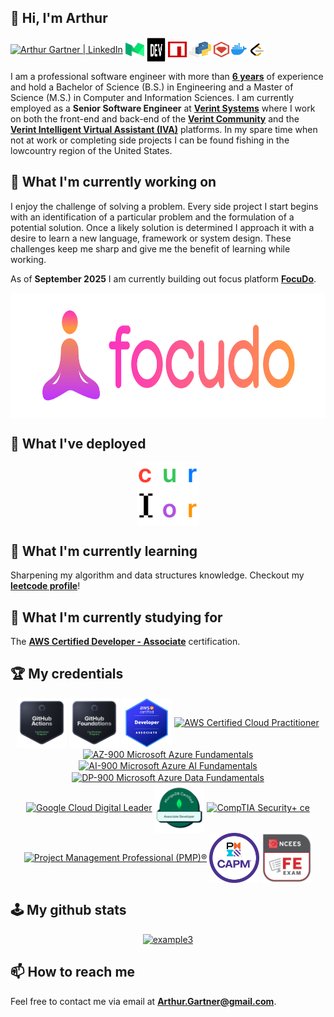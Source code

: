 ## 👋 Hi, I'm Arthur
<a href="https://www.linkedin.com/in/ArthurGartner/"><img align="center" src="https://user-images.githubusercontent.com/40064946/180315173-2f194149-6fa5-4b76-99a3-ce06f8500da9.svg" alt="Arthur Gartner | LinkedIn" height="25px" width="30px"/></a>
<a href="https://medium.com/@Arthur.Gartner"><img align="center" src="https://raw.githubusercontent.com/arthurgartner/arthurgartner/main/images/medium.svg" alt="Arthur Gartner | Medium" height="25px" width="30px"/></a>
<a href="https://dev.to/arthurgartner"><img align="center" src="https://raw.githubusercontent.com/arthurgartner/arthurgartner/main/images/devto.svg" alt="Arthur Gartner | DEV Community" height="40px" width="30px"/></a>
<a href="https://www.npmjs.com/~arthur.gartner"><img align="center" src="https://raw.githubusercontent.com/arthurgartner/arthurgartner/main/images/npm.svg" alt="Arthur Gartner | NPM" height="25px" width="30px"/></a>
<a href="https://pypi.org/user/arthur.gartner/"><img align="center" src="https://raw.githubusercontent.com/arthurgartner/arthurgartner/main/images/pip.svg" alt="Arthur Gartner | PyPI" height="25px" width="35px"/></a>
<a href="https://rubygems.org/profiles/ArthurGartner"><img align="center" src="https://raw.githubusercontent.com/arthurgartner/arthurgartner/main/images/rubygems.svg" alt="Arthur Gartner | Ruby Gems" height="25px" width="25px"/></a>
<a href="https://hub.docker.com/u/arthurgartner"><img align="center" src="https://raw.githubusercontent.com/arthurgartner/arthurgartner/main/images/docker.svg" alt="Arthur Gartner | Docker" height="25px" width="25px"/></a>
<a href="https://leetcode.com/ArthurGartner/"><img align="center" src="https://raw.githubusercontent.com/arthurgartner/arthurgartner/main/images/leetcode.svg" alt="Arthur Gartner | Leetcode" height="20px" width="25px"/></a><br>
<!Docker svg taken from icons8.com  /!>
<!Leetcode icon by Icon 54, iconscout.com/!>

I am a professional software engineer with more than <a href="https://www.linkedin.com/in/arthurgartner/">**6 years**</a> of experience and hold a Bachelor of Science (B.S.) in Engineering and a Master of Science (M.S.) in Computer and Information Sciences. I am currently employed as a **Senior Software Engineer** at <a href="https://www.verint.com/">**Verint Systems**</a> where I work on both the front-end and back-end of the <a href="https://www.verint.com/engagement-channels/verint-community/platform">**Verint Community**</a> and the <a href="https://www.verint.com/conversational-ai/intelligent-virtual-assistant/">**Verint Intelligent Virtual Assistant (IVA)**</a> platforms. In my spare time when not at work or completing side projects I can be found fishing in the lowcountry region of the United States.

## 🔨 What I'm currently working on
I enjoy the challenge of solving a problem. Every side project I start begins with an identification of a particular problem and the formulation of a potential solution. Once a likely solution is determined I approach it with a desire to learn a new language, framework or system design. These challenges keep me sharp and give me the benefit of learning while working.

As of **September 2025** I am currently building out focus platform <a href="https://www.focudo.com">**FocuDo**</a>.


<div align="center">
<a href="https://focudo.com"><img align="center" src="https://raw.githubusercontent.com/arthurgartner/arthurgartner/main/images/focudo-logo.svg" alt="FocuDo logo" height="200px"/></a>
</div>


## 🚀 What I've deployed
<div align="center">
<a href="https://github.com/ArthurGartner/curlor"><img align="center" src="https://raw.githubusercontent.com/arthurgartner/arthurgartner/main/images/curlor.png" alt="Curlor" height="100px"/></a>
</div>

## 🌱 What I'm currently learning

Sharpening my algorithm and data structures knowledge. Checkout my <a href="https://leetcode.com/ArthurGartner/">**leetcode profile**</a>!

## 📖 What I'm currently studying for
The <a href="https://aws.amazon.com/certification/certified-developer-associate/">**AWS Certified Developer - Associate**<a> certification.

## 🏆 My credentials
<div align="center">
<a href="https://www.credly.com/badges/df3c049c-5cee-4ba8-9211-f3fd635cebf8/public_url"><img align="center" src="https://raw.githubusercontent.com/arthurgartner/arthurgartner/main/images/githubactions.png" alt="GitHub Actions" height="80px"/></a>
<a href="https://www.credly.com/badges/cc8dd31c-8916-4140-9b43-cffe3c5c43b8/public_url"><img align="center" src="https://raw.githubusercontent.com/arthurgartner/arthurgartner/main/images/githubfoundationsbadge.png" alt="GitHub Foundations" height="80px"/></a>
<a href="https://www.credly.com/badges/839b514d-9bc4-4591-b7f5-0880af7ed028/public_url"><img align="center" src="https://raw.githubusercontent.com/arthurgartner/arthurgartner/main/images/awscertifieddev.png" alt="AWS Certified Developer - Associate" height="80px"/></a>
<a href="https://www.credly.com/badges/456a3a42-6bd8-43c1-8b45-23cc7906d50d/public_url"><img align="center" src="https://user-images.githubusercontent.com/40064946/177930373-6561555f-4632-4fa4-98ba-aadb44e20983.png" alt="AWS Certified Cloud Practitioner" height="80px"/></a>
<a href="https://www.credly.com/badges/690d0783-6fc8-4b99-83ce-b229471d8036/public_url"><img align="center" src="https://user-images.githubusercontent.com/40064946/177929751-a1024829-1fae-425c-8eab-fe48cb82e3c1.png" alt="AZ-900 Microsoft Azure Fundamentals" height="80px"/></a>
<a href="https://www.credly.com/badges/efa7a622-bc9e-4459-9940-5025339ab7eb/public_url"><img align="center" src="https://user-images.githubusercontent.com/40064946/182425609-e2f3044a-2d2c-4849-a471-5c1928ff83b8.png" alt="AI-900 Microsoft Azure AI Fundamentals" height="80px"/></a>
<a href="https://www.credly.com/badges/547320b9-6767-4334-b236-eb1d7b266419/public_url"><img align="center" src="https://user-images.githubusercontent.com/40064946/179077554-9034ed08-a4df-477a-a1ed-0ded8b3bfbfd.png" alt="DP-900 Microsoft Azure Data Fundamentals" height="80px"/></a>
<a href="https://www.credly.com/badges/1426075d-4344-4861-b5e2-0e153c778de4/public_url"><img align="center" src="https://user-images.githubusercontent.com/40064946/184407116-597016a4-8250-48fe-9afa-1672b9245a33.png" alt="Google Cloud Digital Leader" height="80px"/></a>
<a href="https://www.credly.com/badges/37ce5eff-4911-4547-82bf-467a7997bdfa/public_url"><img align="center" src="https://raw.githubusercontent.com/arthurgartner/arthurgartner/main/images/mongocert.png" alt="MongoDB Associate Developer" height="80px"/></a>
<a href="https://www.credly.com/badges/4f2229bf-2085-4883-a874-c9422e08892e/public_url"><img align="center" src="https://user-images.githubusercontent.com/40064946/213888325-3da7606e-8fd4-4bce-98fc-c166b54f4121.png" alt="CompTIA Security+ ce" height="80px"/></a>
<a href="https://www.credly.com/badges/9301c007-77f9-4f9c-8010-6bc524cb8823/public_url"><img align="center" src="https://user-images.githubusercontent.com/40064946/177930564-61d852f2-1f87-493f-a5d4-b891bdaca44a.png" alt="Project Management Professional (PMP)®" height="80px"/></a>
<a href="https://www.credly.com/badges/932d237b-e0bf-4d00-bb5f-efa42a150580/public_url"><img align="center" src="https://raw.githubusercontent.com/arthurgartner/arthurgartner/main/images/capmcert.png" alt="Certified Associate in Project Management (CAPM)®" height="80px"/></a>
<a href="https://www.credly.com/badges/db388081-58f0-4de8-b927-987a16659e7a/public_url"><img align="center" src="https://raw.githubusercontent.com/arthurgartner/arthurgartner/main/images/fe_badge.png" alt="Fundamentals of Engineering" height="80px"/></a>
</div>

## 🕹️ My github stats
<div align="center">

  <a href='https://github.com/ArthurGartner?tab=repositories'>![example3](https://github-readme-stats.vercel.app/api/top-langs/?username=arthurgartner&layout=compact)</a>

</div>

## 📫 How to reach me
Feel free to contact me via email at **Arthur.Gartner@gmail.com**.


<!--
**ArthurGartner/arthurgartner** is a ✨ _special_ ✨ repository because its `README.md` (this file) appears on your GitHub profile.

Here are some ideas to get you started:

- 🔭 I’m currently working on ...
- 🌱 I’m currently learning ...
- 👯 I’m looking to collaborate on ...
- 🤔 I’m looking for help with ...
- 💬 Ask me about ...
- 📫 How to reach me: ...
- 😄 Pronouns: ...
- ⚡ Fun fact: ...
-->
